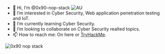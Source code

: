 - 👋 Hi, I’m @0x90-nop-stack ![AU](https://github.com/user-attachments/assets/4676b149-ecd4-4c44-a916-90d4bc234a53)
- 👀 I’m interested in Cyber Security, Web application penetration testing and IoT.
- 🌱 I’m currently learning Cyber Security.
- 💞️ I’m looking to collaborate on Cyber Security realted topics.
- 📫 How to reach me: On here or [TryHackMe](https://tryhackme.com/p/0x90.nop.stack).

![0x90 nop stack](https://github.com/user-attachments/assets/0f317248-0fd6-4dd1-8f0e-16aa06b4bdac)



<!---
0x90-nop-stack/0x90-nop-stack is a ✨ special ✨ repository because its `README.md` (this file) appears on your GitHub profile.
You can click the Preview link to take a look at your changes.
--->

